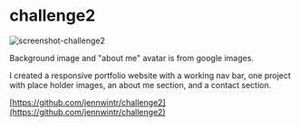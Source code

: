 # challenge2

![screenshot-challenge2](https://github.com/jennwintr/challenge2/assets/130678001/ccd80902-5cd1-4e2d-af6f-3b050233c4d1)

Background image and "about me" avatar is from google images.

I created a responsive portfolio website with a working nav bar, one project with place holder images, an about me section, and a contact section.

[https://github.com/jennwintr/challenge2](https://github.com/jennwintr/challenge2)
